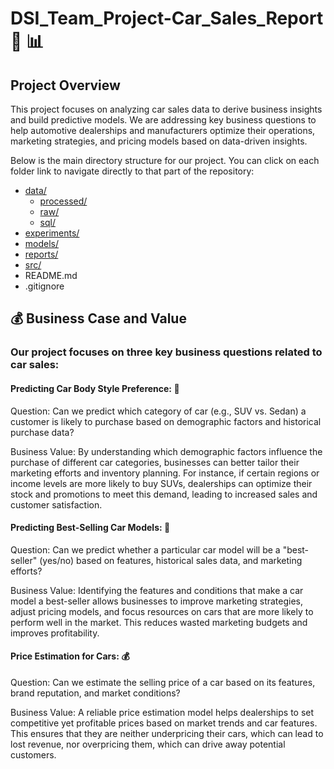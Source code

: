 # DSI_Team_Project-Car_Sales_Report :red_car: :bar_chart:

## Project Overview
This project focuses on analyzing car sales data to derive business insights and build predictive models. We are addressing key business questions to help automotive dealerships and manufacturers optimize their operations, marketing strategies, and pricing models based on data-driven insights.


Below is the main directory structure for our project. You can click on each folder link to navigate directly to that part of the repository:

- [data/](https://github.com/Erfan-Nazari/DSI_Team_Project-Car_Sales_Report/tree/main/data)
  - [processed/](https://github.com/Erfan-Nazari/DSI_Team_Project-Car_Sales_Report/tree/main/data/processed)
  - [raw/](https://github.com/Erfan-Nazari/DSI_Team_Project-Car_Sales_Report/tree/main/data/raw)
  - [sql/](https://github.com/Erfan-Nazari/DSI_Team_Project-Car_Sales_Report/tree/main/data/sql)
- [experiments/](https://github.com/Erfan-Nazari/DSI_Team_Project-Car_Sales_Report/tree/main/experiments)
- [models/](models)
- [reports/](reports)
- [src/](src)
- README.md
- .gitignore



## :moneybag: Business Case and Value
### Our project focuses on three key business questions related to car sales:

#### Predicting Car Body Style Preference: :red_car:

Question: Can we predict which category of car (e.g., SUV vs. Sedan) a customer is likely to purchase based on demographic factors and historical purchase data?

Business Value: By understanding which demographic factors influence the purchase of different car categories, businesses can better tailor their marketing efforts and inventory planning. For instance, if certain regions or income levels are more likely to buy SUVs, dealerships can optimize their stock and promotions to meet this demand, leading to increased sales and customer satisfaction.

#### Predicting Best-Selling Car Models: :star2:

Question: Can we predict whether a particular car model will be a "best-seller" (yes/no) based on features, historical sales data, and marketing efforts?

Business Value: Identifying the features and conditions that make a car model a best-seller allows businesses to improve marketing strategies, adjust pricing models, and focus resources on cars that are more likely to perform well in the market. This reduces wasted marketing budgets and improves profitability.

#### Price Estimation for Cars: :moneybag:

Question: Can we estimate the selling price of a car based on its features, brand reputation, and market conditions?

Business Value: A reliable price estimation model helps dealerships to set competitive yet profitable prices based on market trends and car features. This ensures that they are neither underpricing their cars, which can lead to lost revenue, nor overpricing them, which can drive away potential customers.
